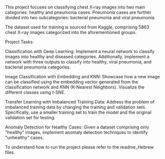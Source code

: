 This project focuses on classifying chest X-ray images into two main categories: healthy and pneumonia cases. Pneumonia cases are further divided into two subcategories: bacterial pneumonia and viral pneumonia.

The dataset used for training is sourced from Kaggle, comprising 5863 chest X-ray images categorized into the aforementioned groups.

Project Tasks:

Classification with Deep Learning: Implement a neural network to classify images into healthy and diseased categories. Additionally, implement a network with three outputs to classify into healthy, viral pneumonia, and bacterial pneumonia categories.

Image Classification with Embedding and KNN: Showcase how a new image can be classified using the embedding vector generated from the classification network and KNN (K-Nearest Neighbors). Visualize the different classes using t-SNE.

Transfer Learning with Imbalanced Training Data: Address the problem of imbalanced training data by changing the training and validation sets. Specifically, use a smaller training set to train the model and the original validation set for testing.

Anomaly Detection for Healthy Cases: Given a dataset comprising only "healthy" images, implement anomaly detection techniques to identify "unhealthy" cases.


To understand how to run the project please refer to the  readme_Hebrew files.
